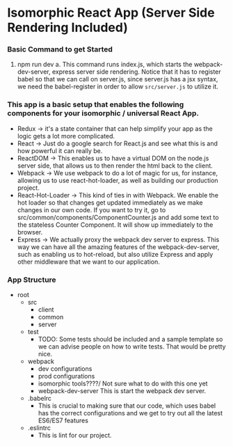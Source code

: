 # Isomorphic React App (Server Side Rendering Included)
### Basic Command to get Started
1. npm run dev
    a. This command runs index.js, which starts the webpack-dev-server, express server side rendering. Notice that it has to register babel so that we can call on server.js, since server.js
has a jsx syntax, we need the babel-register in order to allow `src/server.js` to utilize it.

### This app is a basic setup that enables the following components for your isomorphic / universal React App.
* Redux -> it's a state container that can help simplify your app as the logic gets a lot more complicated.
* React -> Just do a google search for React.js and see what this is and how powerful it can really be. 
* ReactDOM -> This enables us to have a virtual DOM on the node.js server side, that allows us to then render the html back to the client.
* Webpack -> We use webpack to do a lot of magic for us, for instance, allowing us to use react-hot-loader, as well as building our production project.
* React-Hot-Loader -> This kind of ties in with Webpack. We enable the hot loader so that changes get updated immediately as we make changes in our own code. If you want to try it,
go to src/common/components/ComponentCounter.js and add some text to the stateless Counter Component. It will show up immediately to the browser.
* Express -> We actually proxy the webpack dev server to express. This way we can have all the amazing features of the webpack-dev-server, such as enabling us to hot-reload, but also
utilize Express and apply other middleware that we want to our application.

### App Structure
+ root
    + src
        - client
        - common
        - server
    + test
        - TODO: Some tests should be included and a sample template so we can advise people on how to write tests. That would be pretty nice.
    + webpack 
        - dev configurations
        - prod configurations
        - isomorphic tools????/ Not sure what to do with this one yet
        - webpack-dev-server This is start the webpack dev server.
    + .babelrc
        - This is crucial to making sure that our code, which uses babel has the correct configurations and we get to try out all the latest ES6/ES7 features
    + .eslintrc
        - This is lint for our project.